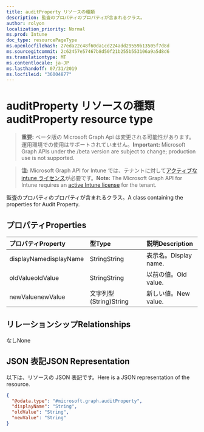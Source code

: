 ```yaml
---
title: auditProperty リソースの種類
description: 監査のプロパティのプロパティが含まれるクラス。
author: rolyon
localization_priority: Normal
ms.prod: Intune
doc_type: resourcePageType
ms.openlocfilehash: 27eda22c48f60da1cd224add29559b13505f7d8d
ms.sourcegitcommit: 2c62457e57467b8d50f21b255b553106a9a5d8d6
ms.translationtype: MT
ms.contentlocale: ja-JP
ms.lasthandoff: 07/31/2019
ms.locfileid: "36004877"
---
```

# <a name="auditproperty-resource-type"></a><span data-ttu-id="d3162-103">auditProperty リソースの種類</span><span class="sxs-lookup"><span data-stu-id="d3162-103">auditProperty resource type</span></span>

> <span data-ttu-id="d3162-104">**重要:** ベータ版の Microsoft Graph Api は変更される可能性があります。運用環境での使用はサポートされていません。</span><span class="sxs-lookup"><span data-stu-id="d3162-104">**Important:** Microsoft Graph APIs under the /beta version are subject to change; production use is not supported.</span></span>

> <span data-ttu-id="d3162-105">**注:** Microsoft Graph API for Intune では、テナントに対して[アクティブな intune ライセンス](https://go.microsoft.com/fwlink/?linkid=839381)が必要です。</span><span class="sxs-lookup"><span data-stu-id="d3162-105">**Note:** The Microsoft Graph API for Intune requires an [active Intune license](https://go.microsoft.com/fwlink/?linkid=839381) for the tenant.</span></span>

<span data-ttu-id="d3162-106">監査のプロパティのプロパティが含まれるクラス。</span><span class="sxs-lookup"><span data-stu-id="d3162-106">A class containing the properties for Audit Property.</span></span>

## <a name="properties"></a><span data-ttu-id="d3162-107">プロパティ</span><span class="sxs-lookup"><span data-stu-id="d3162-107">Properties</span></span>
|<span data-ttu-id="d3162-108">プロパティ</span><span class="sxs-lookup"><span data-stu-id="d3162-108">Property</span></span>|<span data-ttu-id="d3162-109">型</span><span class="sxs-lookup"><span data-stu-id="d3162-109">Type</span></span>|<span data-ttu-id="d3162-110">説明</span><span class="sxs-lookup"><span data-stu-id="d3162-110">Description</span></span>|
|:---|:---|:---|
|<span data-ttu-id="d3162-111">displayName</span><span class="sxs-lookup"><span data-stu-id="d3162-111">displayName</span></span>|<span data-ttu-id="d3162-112">String</span><span class="sxs-lookup"><span data-stu-id="d3162-112">String</span></span>|<span data-ttu-id="d3162-113">表示名。</span><span class="sxs-lookup"><span data-stu-id="d3162-113">Display name.</span></span>|
|<span data-ttu-id="d3162-114">oldValue</span><span class="sxs-lookup"><span data-stu-id="d3162-114">oldValue</span></span>|<span data-ttu-id="d3162-115">String</span><span class="sxs-lookup"><span data-stu-id="d3162-115">String</span></span>|<span data-ttu-id="d3162-116">以前の値。</span><span class="sxs-lookup"><span data-stu-id="d3162-116">Old value.</span></span>|
|<span data-ttu-id="d3162-117">newValue</span><span class="sxs-lookup"><span data-stu-id="d3162-117">newValue</span></span>|<span data-ttu-id="d3162-118">文字列型 (String)</span><span class="sxs-lookup"><span data-stu-id="d3162-118">String</span></span>|<span data-ttu-id="d3162-119">新しい値。</span><span class="sxs-lookup"><span data-stu-id="d3162-119">New value.</span></span>|

## <a name="relationships"></a><span data-ttu-id="d3162-120">リレーションシップ</span><span class="sxs-lookup"><span data-stu-id="d3162-120">Relationships</span></span>
<span data-ttu-id="d3162-121">なし</span><span class="sxs-lookup"><span data-stu-id="d3162-121">None</span></span>

## <a name="json-representation"></a><span data-ttu-id="d3162-122">JSON 表記</span><span class="sxs-lookup"><span data-stu-id="d3162-122">JSON Representation</span></span>
<span data-ttu-id="d3162-123">以下は、リソースの JSON 表記です。</span><span class="sxs-lookup"><span data-stu-id="d3162-123">Here is a JSON representation of the resource.</span></span>
<!-- {
  "blockType": "resource",
  "@odata.type": "microsoft.graph.auditProperty"
}
-->
``` json
{
  "@odata.type": "#microsoft.graph.auditProperty",
  "displayName": "String",
  "oldValue": "String",
  "newValue": "String"
}
```





